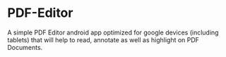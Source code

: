 # PDF-Editor
A simple PDF Editor android app optimized for google devices (including tablets) that will help to read, annotate as well as highlight on PDF Documents.
